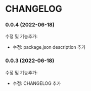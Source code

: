 # CHANGELOG

### 0.0.4 (2022-06-18)

수정 및 기능추가:

- 수정: package.json description 추가

### 0.0.3 (2022-06-18)

수정 및 기능추가:

- 수정: CHANGELOG 추가
